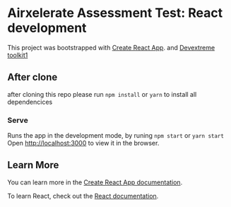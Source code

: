 # Airxelerate Assessment Test: React development

This project was bootstrapped with [Create React App](https://github.com/facebook/create-react-app). and [Devextreme toolkit1](https://js.devexpress.com/)


## After clone

after cloning this repo please run  `npm install` or `yarn` to install all  dependencices 

### Serve

Runs the app in the development mode, by runing  `npm start` or `yarn start`
Open [http://localhost:3000](http://localhost:3000) to view it in the browser.


## Learn More

You can learn more in the [Create React App documentation](https://facebook.github.io/create-react-app/docs/getting-started).

To learn React, check out the [React documentation](https://reactjs.org/).
